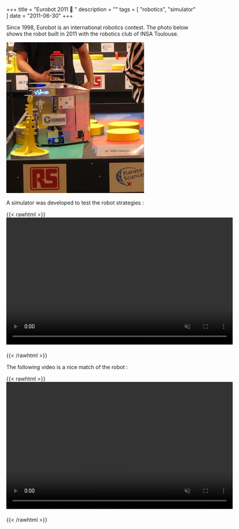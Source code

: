 +++
title = "Eurobot 2011 :robot: "
description = ""
tags = [
    "robotics",
    "simulator"
]
date = "2011-06-30"
+++

Since 1998, Eurobot is an international robotics contest. The photo below shows the robot built in 2011 with the robotics club of INSA Toulouse.

![Screenshot](/eurobot_2011/eurobot_2011_insa.jpg)

A simulator was developed to test the robot strategies : 

{{< rawhtml >}}
<video muted style="display: block; margin: 0 auto; margin-bottom: 20px;" width="600" height="337" controls="controls" src="/eurobot_2011/eurobot_2011_simulateur.mp4">
    Your browser does not support the HTML5 Video element.
</video>
{{< /rawhtml >}}

The following video is a nice match of the robot :

{{< rawhtml >}}
<video muted style="display: block; margin: 0 auto; margin-bottom: 20px;" width="600" height="337" controls="controls" src="/eurobot_2011/eurobot_2011_match.mp4" >
    Your browser does not support the HTML5 Video element.
</video>
{{< /rawhtml >}}